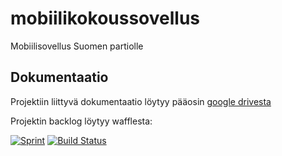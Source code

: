 mobiilikokoussovellus
===
Mobiilisovellus Suomen partiolle


Dokumentaatio
---
Projektiin liittyvä dokumentaatio löytyy pääosin [google drivesta](https://drive.google.com/folderview?id=0B_SeXtUrSKDmfk1xZXpVVkNWWlgyYmNyOVBjNF9NNmdUZ2NVLXhXeEVEdkxQNENlZVM3QXM)

Projektin backlog löytyy wafflesta:

[![Sprint](https://badge.waffle.io/partio-scout/mobiilikokoussovellus.svg?label=sprint&title=Backlog)](http://waffle.io/partio-scout/mobiilikokoussovellus)
[![Build Status](https://travis-ci.org/partio-scout/mobiilikokoussovellus.svg)](https://travis-ci.org/partio-scout/mobiilikokoussovellus)
